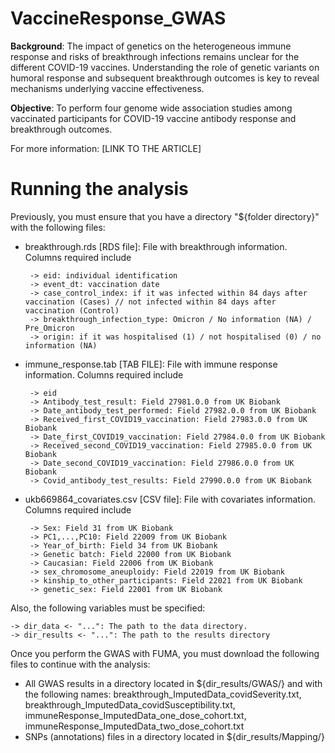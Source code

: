 # VaccineResponse_GWAS
**Background**: The impact of genetics on the heterogeneous immune response and risks of breakthrough infections remains unclear for the different COVID-19 vaccines. Understanding the role of genetic variants on humoral response and subsequent breakthrough outcomes is key to reveal mechanisms underlying vaccine effectiveness. 

**Objective**: To perform four genome wide association studies among vaccinated participants for COVID-19 vaccine antibody response and breakthrough outcomes. 

    
For more information: [LINK TO THE ARTICLE]

# Running the analysis
Previously, you must ensure that you have a directory "${folder directory}" with the following files:
 - breakthrough.rds [RDS file]: File with breakthrough information. Columns required include
   
        -> eid: individual identification
        -> event_dt: vaccination date
        -> case_control_index: if it was infected within 84 days after vaccination (Cases) // not infected within 84 days after vaccination (Control)
        -> breakthrough_infection_type: Omicron / No information (NA) / Pre_Omicron
        -> origin: if it was hospitalised (1) / not hospitalised (0) / no information (NA)
   
 - immune_response.tab [TAB FILE]: File with immune response information. Columns required include

        -> eid
        -> Antibody_test_result: Field 27981.0.0 from UK Biobank
        -> Date_antibody_test_performed: Field 27982.0.0 from UK Biobank
        -> Received_first_COVID19_vaccination: Field 27983.0.0 from UK Biobank
        -> Date_first_COVID19_vaccination: Field 27984.0.0 from UK Biobank
        -> Received_second_COVID19_vaccination: Field 27985.0.0 from UK Biobank
        -> Date_second_COVID19_vaccination: Field 27986.0.0 from UK Biobank
        -> Covid_antibody_test_results: Field 27990.0.0 from UK Biobank
   
 - ukb669864_covariates.csv [CSV file]: File with covariates information. Columns required include

        -> Sex: Field 31 from UK Biobank
        -> PC1,...,PC10: Field 22009 from UK Biobank
        -> Year_of_birth: Field 34 from UK Biobank
        -> Genetic batch: Field 22000 from UK Biobank
        -> Caucasian: Field 22006 from UK Biobank
        -> sex_chromosome_aneuploidy: Field 22019 from UK Biobank
        -> kinship_to_other_participants: Field 22021 from UK Biobank
        -> genetic_sex: Field 22001 from UK Biobank

Also, the following variables must be specified:

    -> dir_data <- "...": The path to the data directory.
    -> dir_results <- "...": The path to the results directory

Once you perform the GWAS with FUMA, you must download the following files to continue with the analysis:
 - All GWAS results in a directory located in ${dir_results/GWAS/} and with the following names: breakthrough_ImputedData_covidSeverity.txt, breakthrough_ImputedData_covidSusceptibility.txt, immuneResponse_ImputedData_one_dose_cohort.txt, immuneResponse_ImputedData_two_dose_cohort.txt
 - SNPs (annotations) files in a directory located in ${dir_results/Mapping/}
    
